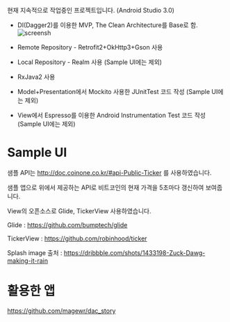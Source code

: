 현재 지속적으로 작업중인 프로젝트입니다. (Android Studio 3.0)

- DI(Dagger2)를 이용한 MVP, The Clean Architecture를 Base로 함.
![screensh](https://images.contentful.com/emmiduwd41v7/6HuRyfP1Vm4UEIiIEIeMwS/5f66cdc5c4a5af60f24920548babace1/clean-android-architecture2.jpg)

- Remote Repository - Retrofit2+OkHttp3+Gson 사용

- Local Repository - Realm 사용 (Sample UI에는 제외)

- RxJava2 사용

- Model+Presentation에서 Mockito 사용한 JUnitTest 코드 작성 (Sample UI에는 제외)

- View에서 Espresso를 이용한 Android Instrumentation Test 코드 작성 (Sample UI에는 제외)




# Sample UI

샘플 API는 http://doc.coinone.co.kr/#api-Public-Ticker 를 사용하였습니다.

샘플 앱으로 위에서 제공하는 API로 비트코인의 현재 가격을 5초마다 갱신하여 보여줍니다.

View의 오픈소스로 Glide, TickerView 사용하였습니다.

Glide : https://github.com/bumptech/glide

TickerView : https://github.com/robinhood/ticker

Splash image 출처 : https://dribbble.com/shots/1433198-Zuck-Dawg-making-it-rain


# 활용한 앱

https://github.com/magewr/dac_story
